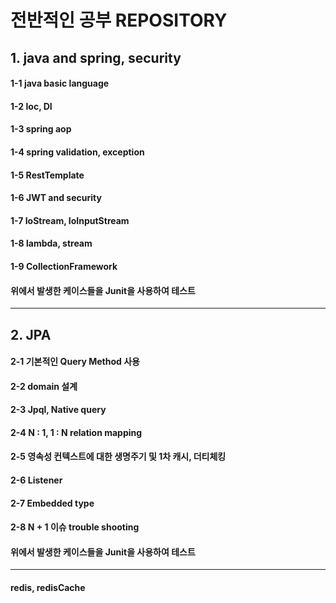 # 전반적인 공부 REPOSITORY


## 1. java and spring, security
#### 1-1 java basic language
#### 1-2 Ioc, DI
#### 1-3 spring aop
#### 1-4 spring validation, exception
#### 1-5 RestTemplate
#### 1-6 JWT and security
#### 1-7 IoStream, IoInputStream
#### 1-8 lambda, stream
#### 1-9 CollectionFramework
#### 위에서 발생한 케이스들을 Junit을 사용하여 테스트

-----
## 2. JPA
#### 2-1 기본적인 Query Method 사용
#### 2-2 domain 설계
#### 2-3 Jpql, Native query
#### 2-4 N : 1, 1 : N relation mapping
#### 2-5 영속성 컨텍스트에 대한 생명주기 및 1차 캐시, 더티체킹
#### 2-6 Listener
#### 2-7 Embedded type
#### 2-8 N + 1 이슈 trouble shooting
#### 위에서 발생한 케이스들을 Junit을 사용하여 테스트

------
#### redis, redisCache



